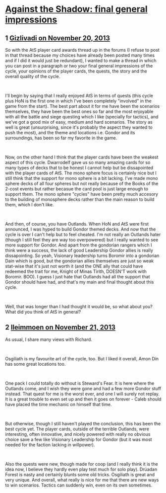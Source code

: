 # [Against the Shadow: final general impressions](https://community.fantasyflightgames.com/topic/93833-against-the-shadow-final-general-impressions/)

## 1 [Gizlivadi on November 20, 2013](https://community.fantasyflightgames.com/topic/93833-against-the-shadow-final-general-impressions/?do=findComment&comment=913201)

So with the AtS player card awards thread up in the forums (I refuse to post in that thread because my choices have already been posted many times and if I did it would just be redundant), I wanted to make a thread in which you can post in a paragraph or two your final general impressions of the cycle, your opinions of the player cards, the quests, the story and the overall quality of the cycle.

 

I'll begin by saying that I really enjoyed AtS in terms of quests (this cycle plus HoN is the first one in which I've been completely "involved" in the game from the start). The best part about it for me have been the scenarios themselves, they have been the best ones so far and the most enjoyable with all the battle and siege questing which I like (specially for tactics), and we've got a good mix of easy, medium and hard scenarios. The story as well is great (unsurprising, since it's probably the aspect they wanted to push the most), and the theme and locations i.e. Gondor and its surroundings, has been so far my favorite in the game.

 

Now, on the other hand I think that the player cards have been the weakest aspect of this cycle. Dwarrodelf gave us so many amazing cards for so many types of decks that to be honest I cannot help but be dissapointed with the player cards of AtS. The mono sphere focus is certainly nice but I still think that the support for mono sphere is a bit lacking. I've made mono sphere decks of all four spheres but not really because of the Books of the 2-cost events but rather becasue the card pool is just large enough to support them. The mono sphere "cycles" have been pretty much accesory to the building of monosphere decks rather than the main reason to build them, which I don't like.

 

And then, of course, you have Outlands. When HoN and AtS were first announced, I was hyped to build Gondor themed decks. And now that the cycle is over I can't help but to feel cheated. I'm not really an Outlands hater (though I still feel they are way too overpowered) but I really wanted to see more support for Gondor. And apart from the gondorian rangers which I think were a success, the lack of good Leadership Gondor allies is really dissapointing. So yeah, Visionary leadership turns Boromir into a gondorian Dain which is good, but the gondorian allies themselves are just so weak stat-wise that it's just not worth it (and the ONE ally that could have redeemed the trait for me, Knight of Minas Tirith, DOESN'T work with Boromir. BOO). I guess I just hate that Outlands had all the support that Gondor should have had, and that's my main and final thought about this cycle.

 

Well, that was longer than I had thought it would be, so what about you? What did you think of AtS in general?

## 2 [lleimmoen on November 21, 2013](https://community.fantasyflightgames.com/topic/93833-against-the-shadow-final-general-impressions/?do=findComment&comment=913615)

As usual, I share many views with Richard.

 

Osgiliath is my favourite art of the cycle, too. But I liked it overall, Amon Dín has some great locations too.

 

One pack I could totally do without is Steward's Fear. It is here where the Outlands come, and I wish they were gone and had a few more Gondor stuff instead. That quest for me is the worst ever, and one I will surely not replay. It is a great trouble to even set up and then it goes on forever - Caleb should have placed the time mechanic on himself that time.

 

But otherwise, though I still haven't played the conclusion, this has been the best cycle yet. The player cards, outside of the terrible Outlands, were interesting, often innovative, and nicely powered with really no obvious choice save a few like Visionary Leadership for Gondor (but it was most needed for the faction lacking in willpower).

 

Also the quests were new, though made for coop (and I really think it is the idea now, I believe they hardly even play test much for solo play). Drúadan Forest is nasty and certainly blunts some old tricks. Osgiliath is great and very unique. And overall, what really is nice for me that there are new ways to win scenarios. Tactics can suddenly win, even on its own sometimes.


